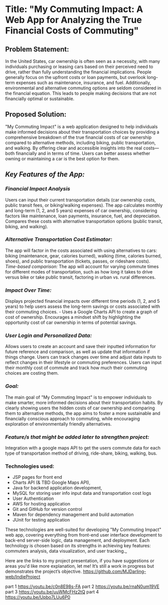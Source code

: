# Title: "My Commuting Impact: A Web App for Analyzing the True Financial Costs of Commuting"

## **Problem Statement:**
In the United States, car ownership is often seen as a necessity, with many individuals purchasing or leasing cars based on their perceived need to drive, rather than fully understanding the financial implications. People generally focus on the upfront costs or loan payments, but overlook long-term expenses such as maintenance, insurance, and fuel. Additionally, environmental and alternative commuting options are seldom considered in the financial equation. This leads to people making decisions that are not financially optimal or sustainable.

## **Proposed Solution:**
"My Commuting Impact" is a web application designed to help individuals make informed decisions about their transportation choices by providing a comprehensive breakdown of the true financial costs of car ownership compared to alternative methods, including biking, public transportation, and walking. By offering clear and accessible insights into the real costs—both financially and in terms of time. Users can better assess whether owning or maintaining a car is the best option for them.

## _**Key Features of the App:**_

### _Financial Impact Analysis_
Users can input their current transportation details (car ownership costs, public transit fees, or biking/walking expenses).
The app calculates monthly and long-term (1, 2, and 5 years) expenses of car ownership, considering factors like maintenance, loan payments, insurance, fuel, and depreciation.
Compares these costs with alternative transportation options (public transit, biking, and walking).

### _Alternative Transportation Cost Estimator:_
The app will factor in the costs associated with using alternatives to cars: biking (maintenance, gear, calories burned), walking (time, calories burned, shoes), and public transportation (tickets, passes, or rideshare costs).
_Time-based comparison:_ The app will account for varying commute times for different modes of transportation, such as how long it takes to drive versus bike or take public transit, factoring in urban vs. rural differences.
### _Impact Over Time:_
Displays projected financial impacts over different time periods (1, 2, and 5 years) to help users assess the long-term savings or costs associated with their commuting choices. - Uses a Google Charts API to create a graph of cost of ownership.
Encourages a mindset shift by highlighting the opportunity cost of car ownership in terms of potential savings.

### _User Login and Personalized Data:_
Allows users to create an account and save their inputted information for future reference and comparison, as well as update that information if things change.
Users can track changes over time and adjust data inputs to reflect changes in their lifestyle or commuting preferences.
Users can input their monthly cost of commute and track how much their commuting choices are costing them.

### _Goal:_
The main goal of "My Commuting Impact" is to empower individuals to make smarter, more informed decisions about their transportation habits. By clearly showing users the hidden costs of car ownership and comparing them to alternative methods, the app aims to foster a more sustainable and financially conscious approach to commuting, while encouraging exploration of environmentally friendly alternatives.

### _Feature/s that might be added later to strengthen project:_
Integration with a google maps API to get the users commute data for each type of transportation method of driving, ride-share, biking, walking, bus. 

### Technologies used:
* JSP pages for front end
* Charts API (& TBD Google Maps API),
* Java for backend application development,
* MySQL for storing user info input data and transportation cost logs
* User Authentication
* AWS for hosting application
* Git and GitHub for version control
* Maven for dependency management and build automation
* JUnit for testing application

These technologies are well-suited for developing "My Commuting Impact" web app, covering everything from front-end user interface development to back-end server-side logic, data management, and deployment. Each technology is chosen based on its strengths in achieving key features: commuters analysis, data visualization, and user tracking._

Here are the links to my project presentation, if you have suggestions or areas you'd like more explanation, let me! It’s still a work in progress but demonstrates the project’s objective.
https://github.com/MJDarling-web/IndieProject

part 1 https://youtu.be/c0n8E98s-FA 
part 2 https://youtu.be/rnaN0um19VE 
part 3 https://youtu.be/uuWMcFHz2tQ
part 4 https://youtu.be/Upbo7LUu6P0


